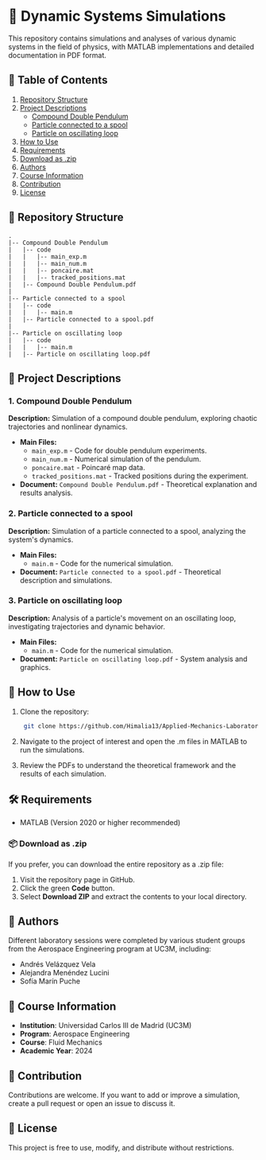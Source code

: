 # 🔬 Dynamic Systems Simulations

This repository contains simulations and analyses of various dynamic systems in the field of physics, with MATLAB implementations and detailed documentation in PDF format.

## 📑 Table of Contents

1. [Repository Structure](#-repository-structure)
2. [Project Descriptions](#-project-descriptions)
   - [Compound Double Pendulum](#1-compound-double-pendulum)
   - [Particle connected to a spool](#2-particle-connected-to-a-spool)
   - [Particle on oscillating loop](#3-particle-on-oscillating-loop)
3. [How to Use](#-how-to-use)
4. [Requirements](#%EF%B8%8F-requirements)
5. [Download as .zip](#-download-as-zip)
6. [Authors](#-authors)
7. [Course Information](#-course-information)
8. [Contribution](#-contribution)
9. [License](#-license)


## 📁 Repository Structure

```
.
|-- Compound Double Pendulum
|   |-- code
|   |   |-- main_exp.m
|   |   |-- main_num.m
|   |   |-- poncaire.mat
|   |   |-- tracked_positions.mat
|   |-- Compound Double Pendulum.pdf
|
|-- Particle connected to a spool
|   |-- code
|   |   |-- main.m
|   |-- Particle connected to a spool.pdf
|
|-- Particle on oscillating loop
|   |-- code
|   |   |-- main.m
|   |-- Particle on oscillating loop.pdf
```

## 📂 Project Descriptions

### 1. Compound Double Pendulum
**Description:** Simulation of a compound double pendulum, exploring chaotic trajectories and nonlinear dynamics.

- **Main Files:**
  - `main_exp.m` - Code for double pendulum experiments.
  - `main_num.m` - Numerical simulation of the pendulum.
  - `poncaire.mat` - Poincaré map data.
  - `tracked_positions.mat` - Tracked positions during the experiment.
- **Document:** `Compound Double Pendulum.pdf` - Theoretical explanation and results analysis.

### 2. Particle connected to a spool
**Description:** Simulation of a particle connected to a spool, analyzing the system's dynamics. 

- **Main Files:**
  - `main.m` - Code for the numerical simulation.
- **Document:** `Particle connected to a spool.pdf` - Theoretical description and simulations.

### 3. Particle on oscillating loop
**Description:** Analysis of a particle's movement on an oscillating loop, investigating trajectories and dynamic behavior.

- **Main Files:**
  - `main.m` - Code for the numerical simulation.
- **Document:** `Particle on oscillating loop.pdf` - System analysis and graphics.


## 🚀 How to Use
1. Clone the repository:
   ```bash
    git clone https://github.com/Himalia13/Applied-Mechanics-Laboratory-Sessions-from-Aerospace-Engineering-UC3M
   ```
2. Navigate to the project of interest and open the .m files in MATLAB to run the simulations.

3. Review the PDFs to understand the theoretical framework and the results of each simulation.

## 🛠️ Requirements
- MATLAB (Version 2020 or higher recommended)

### 📦 Download as .zip
If you prefer, you can download the entire repository as a .zip file:

1. Visit the repository page in GitHub.
2. Click the green **Code** button.
3. Select **Download ZIP** and extract the contents to your local directory.

## 👥 Authors

Different laboratory sessions were completed by various student groups from the Aerospace Engineering program at UC3M, including:
- Andrés Velázquez Vela
- Alejandra Menéndez Lucini
- Sofía Marín Puche

## 📘 Course Information

- **Institution**: Universidad Carlos III de Madrid (UC3M)
- **Program**: Aerospace Engineering
- **Course**: Fluid Mechanics
- **Academic Year**: 2024

## 🤝 Contribution
Contributions are welcome. If you want to add or improve a simulation, create a pull request or open an issue to discuss it.

## 📄 License
This project is free to use, modify, and distribute without restrictions.
